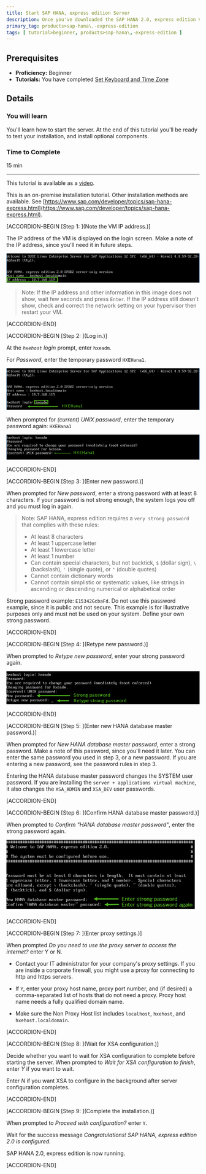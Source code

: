 ```yaml
---
title: Start SAP HANA, express edition Server
description: Once you've downloaded the SAP HANA 2.0, express edition Virtual Machine package and set the keyboard and time zone, log in and change the default passwords to secure your system.
primary_tag: products>sap-hana\,-express-edition
tags: [ tutorial>beginner, products>sap-hana\,-express-edition ]
---
```


<!-- loio6b3090fbfef64012a05475a833a7e77a -->

## Prerequisites
 - **Proficiency:** Beginner
 - **Tutorials:** You have completed [Set Keyboard and Time Zone](http://www.sap.com/developer/tutorials/hxe-ua-keyboard-vm.html) 

## Details
### You will learn
You'll learn how to start the server. At the end of this tutorial you'll be ready to test your installation, and install optional components.

### Time to Complete
15 min

---

This tutorial is available as a [video](https://www.sap.com/assetdetail/2016/09/d2900513-8a7c-0010-82c7-eda71af511fa.html).

This is an on-premise installation tutorial. Other installation methods are available. See [https://www.sap.com/developer/topics/sap-hana-express.html](https://www.sap.com/developer/topics/sap-hana-express.html).

[ACCORDION-BEGIN [Step 1: ](Note the VM IP address.)]

The IP address of the VM is displayed on the login screen. Make a note of the IP address, since you'll need it in future steps.

![loioc32487e764894232b77365a47471f2a4_HiRes](loioc32487e764894232b77365a47471f2a4_HiRes.png)

> Note:
> If the IP address and other information in this image does not show, wait few seconds and press `Enter`. If the IP address still doesn't show, check and correct the network setting on your hypervisor then restart your VM.
> 
> 

[ACCORDION-END]

[ACCORDION-BEGIN [Step 2: ](Log in.)]

At the *`hxehost` login* prompt, enter `hxeadm`.

For *Password*, enter the temporary password `HXEHana1`.

![loio691e85dbc5514eedb49a0eabab8d5d72_LowRes](loio691e85dbc5514eedb49a0eabab8d5d72_LowRes.png)

When prompted for *(current) UNIX password*, enter the temporary password again: `HXEHana1`

![loio834fa6b3ab6546f4ac282a73885ccfba_LowRes](loio834fa6b3ab6546f4ac282a73885ccfba_LowRes.png)

[ACCORDION-END]

[ACCORDION-BEGIN [Step 3: ](Enter new password.)]

When prompted for *New password*, enter a strong password with at least 8 characters. If your password is not strong enough, the system logs you off and you must log in again.

> Note:
> SAP HANA, express edition requires a `very strong password` that complies with these rules:
> 
> -   At least 8 characters
> -   At least 1 uppercase letter
> -   At least 1 lowercase letter
> -   At least 1 number
> -   Can contain special characters, but not backtick, `$` (dollar sign), `\` (backslash), `'` (single quote), or `"` (double quotes)
> -   Cannot contain dictionary words
> -   Cannot contain simplistic or systematic values, like strings in ascending or descending numerical or alphabetical order
> 
> 

Strong password example: `E15342GcbaFd`. Do not use this password example, since it is public and not secure. This example is for illustrative purposes only and must not be used on your system. Define your own strong password.

[ACCORDION-END]

[ACCORDION-BEGIN [Step 4: ](Retype new password.)]

When prompted to *Retype new password*, enter your strong password again.

![loio22a8e2fa367c451896bb7dae2fe8629e_LowRes](loio22a8e2fa367c451896bb7dae2fe8629e_LowRes.png)

[ACCORDION-END]

[ACCORDION-BEGIN [Step 5: ](Enter new HANA database master password.)]

When prompted for *New HANA database master password*, enter a strong password. Make a note of this password, since you'll need it later. You can enter the same password you used in step 3, or a new password. If you are entering a new password, see the password rules in step 3.

Entering the HANA database master password changes the SYSTEM user password. If you are installing the `server + applications virtual machine`, it also changes the `XSA_ADMIN` and `XSA_DEV` user passwords.

[ACCORDION-END]

[ACCORDION-BEGIN [Step 6: ](Confirm HANA database master password.)]

When prompted to *Confirm "HANA database master password"*, enter the strong password again.

![loioa56891abbf2144ff802f51e0ff1d23ba_LowRes](loioa56891abbf2144ff802f51e0ff1d23ba_LowRes.png)

[ACCORDION-END]

[ACCORDION-BEGIN [Step 7: ](Enter proxy settings.)]

When prompted *Do you need to use the proxy server to access the internet?* enter Y or N.

-   Contact your IT administrator for your company's proxy settings. If you are inside a corporate firewall, you might use a proxy for connecting to http and https servers.

-   If `Y`, enter your proxy host name, proxy port number, and (if desired) a comma-separated list of hosts that do not need a proxy. Proxy host name needs a fully qualified domain name.
-   Make sure the Non Proxy Host list includes `localhost`, `hxehost`, and `hxehost.localdomain`.

[ACCORDION-END]

[ACCORDION-BEGIN [Step 8: ](Wait for XSA configuration.)]

Decide whether you want to wait for XSA configuration to complete before starting the server. When prompted to *Wait for XSA configuration to finish*, enter *Y* if you want to wait.

Enter *N* if you want XSA to configure in the background after server configuration completes.

[ACCORDION-END]

[ACCORDION-BEGIN [Step 9: ](Complete the installation.)]

When prompted to *Proceed with configuration?* enter `Y`.

Wait for the success message *Congratulations! SAP HANA, express edition 2.0 is configured.*

SAP HANA 2.0, express edition is now running.

[ACCORDION-END]


